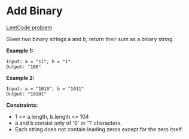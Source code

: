 # Add Binary

[LeetCode problem](https://leetcode.com/problems/add-binary/)

Given two binary strings a and b, return their sum as a binary string.

**Example 1:**

```
Input: a = "11", b = "1"
Output: "100"
```

**Example 2:**

```
Input: a = "1010", b = "1011"
Output: "10101"
```

**Constraints:**
 - 1 <= a.length, b.length <= 104
 - a and b consist only of '0' or '1' characters. 
 - Each string does not contain leading zeros except for the zero itself.
